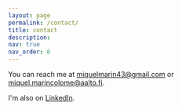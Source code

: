```yaml
---
layout: page
permalink: /contact/
title: contact
description: 
nav: true
nav_order: 6
---
```


You can reach me at [miquelmarin43@gmail.com](mailto:miquelmarin43@gmail.com) or [miquel.marincolome@aalto.fi](mailto:miquel.marincolome@aalto.fi).

I'm also on [LinkedIn](https://www.linkedin.com/in/miquel-marin-colome/).
